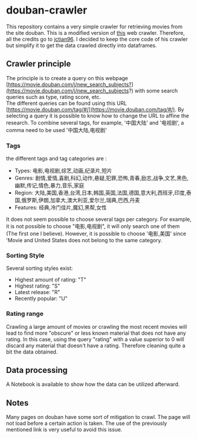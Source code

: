 # douban-crawler

This repository contains a very simple crawler for retrieving movies from the site douban. This is a modified version of [this](https://github.com/jctian96/douban-web-crawler) web crawler. Therefore, all the credits go to [jctian96](https://github.com/jctian96). I decided to keep the core code of his crawler but simplify it to get the data crawled directly into dataframes. 

## Crawler principle

The principle is to create a query on this webpage [https://movie.douban.com/j/new_search_subjects?](https://movie.douban.com/j/new_search_subjects?) with some search queries such as type, rating score, etc.  
The different queries can be found using this URL [https://movie.douban.com/tag/#/](https://movie.douban.com/tag/#/). By selecting a query it is possible to know how to change the URL to affine the research. To combine several tags, for example, '中国大陆' and '电视剧', a comma need to be used '中国大陆,电视剧'  

### Tags
the different tags and tag categories are :
* Types: 电影,电视剧,综艺,动画,纪录片,短片
* Genres: 剧情,爱情,喜剧,科幻,动作,悬疑,犯罪,恐怖,青春,励志,战争,文艺,黑色,幽默,传记,情色,暴力,音乐,家庭
* Region: 大陆,美国,香港,台湾,日本,韩国,英国,法国,德国,意大利,西班牙,印度,泰国,俄罗斯,伊朗,加拿大,澳大利亚,爱尔兰,瑞典,巴西,丹麦
* Features: 经典,冷门佳片,魔幻,黑帮,女性

It does not seem possible to choose several tags per category. For example, it is not possible to choose "电影,电视剧", it will only search one of them (The first one I believe). However, it is possible to choose '电影,美国' since 'Movie and United States does not belong to the same category.

### Sorting Style
Several sorting styles exist:
* Highest amount of rating: "T"
* Highest rating: "S"
* Latest release: "R"
* Recently popular: "U"

### Rating range
Crawling a large amount of movies or crawling the most recent movies will lead to find more "obscure" or less known material that does not have any rating. In this case, using the query "rating" with a value superior to 0 will discard any material that doesn't have a rating. Therefore cleaning quite a bit the data obtained.

## Data processing
A Notebook is available to show how the data can be utilized afterward.

## Notes
Many pages on douban have some sort of mitigation to crawl. The page will not load before a certain action is taken. The use of the previously mentioned link is very useful to avoid this issue.  



